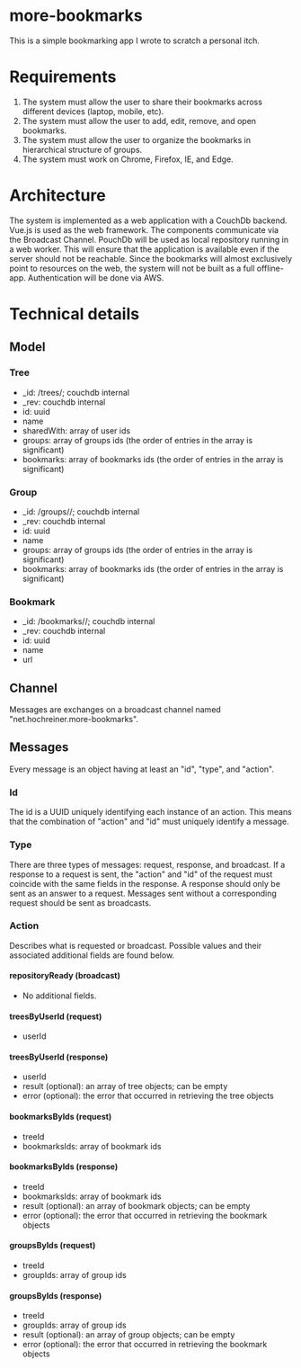 # more-bookmarks

This is a simple bookmarking app I wrote to scratch a personal itch.

# Requirements

  1) The system must allow the user to share their bookmarks across different devices (laptop, mobile, etc).
  2) The system must allow the user to add, edit, remove, and open bookmarks.
  3) The system must allow the user to organize the bookmarks in hierarchical structure of groups.
  4) The system must work on Chrome, Firefox, IE, and Edge.

# Architecture

The system is implemented as a web application with a CouchDb backend.
Vue.js is used as the web framework.
The components communicate via the Broadcast Channel.
PouchDb will be used as local repository running in a web worker.
This will ensure that the application is available even if the server should not be reachable.
Since the bookmarks will almost exclusively point to resources on the web, the system will not be built as a full offline-app.
Authentication will be done via AWS.

# Technical details

## Model

### Tree

  * _id: /trees/<uuid>; couchdb internal
  * _rev: couchdb internal
  * id: uuid
  * name
  * sharedWith: array of user ids
  * groups: array of groups ids (the order of entries in the array is significant)
  * bookmarks: array of bookmarks ids (the order of entries in the array is significant)

### Group

  * _id: /groups/<tree id>/<uuid>; couchdb internal
  * _rev: couchdb internal
  * id: uuid
  * name
  * groups: array of groups ids (the order of entries in the array is significant)
  * bookmarks: array of bookmarks ids (the order of entries in the array is significant)
  
### Bookmark

  * _id: /bookmarks/<tree id>/<uuid>; couchdb internal
  * _rev: couchdb internal
  * id: uuid
  * name
  * url

## Channel

Messages are exchanges on a broadcast channel named "net.hochreiner.more-bookmarks".

## Messages

Every message is an object having at least an "id", "type", and "action".

### Id

The id is a UUID uniquely identifying each instance of an action.
This means that the combination of "action" and "id" must uniquely identify a message.

### Type

There are three types of messages: request, response, and broadcast.
If a response to a request is sent, the "action" and "id" of the request must coincide with the same fields in the response.
A response should only be sent as an answer to a request.
Messages sent without a corresponding request should be sent as broadcasts.

### Action

Describes what is requested or broadcast.
Possible values and their associated additional fields are found below.

#### repositoryReady (broadcast)

  * No additional fields.

#### treesByUserId (request)

  * userId

#### treesByUserId (response)

  * userId
  * result (optional): an array of tree objects; can be empty
  * error (optional): the error that occurred in retrieving the tree objects

#### bookmarksByIds (request)

  * treeId
  * bookmarksIds: array of bookmark ids

#### bookmarksByIds (response)

  * treeId
  * bookmarksIds: array of bookmark ids
  * result (optional): an array of bookmark objects; can be empty
  * error (optional): the error that occurred in retrieving the bookmark objects

#### groupsByIds (request)

  * treeId
  * groupIds: array of group ids

#### groupsByIds (response)

  * treeId
  * groupIds: array of group ids
  * result (optional): an array of group objects; can be empty
  * error (optional): the error that occurred in retrieving the bookmark objects
